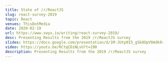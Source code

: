 ```yaml
---
title: State of /r/ReactJS
slug: react-survey-2019
topic: React
venues: ThisDotMedia
date: 2020-02-19
url: https://www.swyx.io/writing/react-survey-2019/
desc: Presenting Results from the 2019 /r/ReactJS survey
slides: https://docs.google.com/presentation/d/1M-JUtp9I5_gSk8OpV9Adk9sYzhoU-VNcwz9RUJ1-8Sw/edit#slide=id.p
video: https://youtu.be/RCtqCDiNLvU?t=190
description: Presenting Results from the 2019 /r/ReactJS survey
---
```

